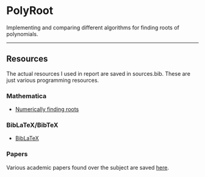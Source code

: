 # PolyRoot
Implementing and comparing different algorithms for finding roots of polynomials.

---

## Resources
The actual resources I used in report are saved in sources.bib.
These are just various programming resources.

### Mathematica
* [Numerically finding roots](https://reference.wolfram.com/language/tutorial/NumericalRootFinding.html)

### BibLaTeX/BibTeX
* [BibLaTeX](https://www.sharelatex.com/learn/Bibliography_management_in_LaTeX#Reference_guide)

### Papers
Various academic papers found over the subject are saved [here](https://www.dropbox.com/sh/e8a5k5idczoh029/AAAZhk3DjnDra5GlLcDcdwrBa?dl=0).